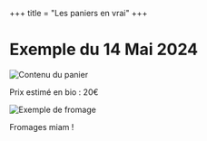 +++
title = "Les paniers en vrai"
+++

# Exemple du 14 Mai 2024

![Contenu du panier](/IMG_20240514_205310-1.jpg)

Prix estimé en bio : 20€

![Exemple de fromage](/IMG_20240514_205349.jpg)

Fromages miam !
